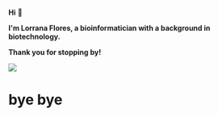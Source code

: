 **Hi** 👋

**I'm Lorrana Flores, a bioinformatician with a background in biotechnology.**

**Thank you for stopping by!** 

[<img src="https://img.shields.io/badge/Check%20my%20personal%20site-8A2BE2" />](https://lorranavf.github.io/)

# bye bye